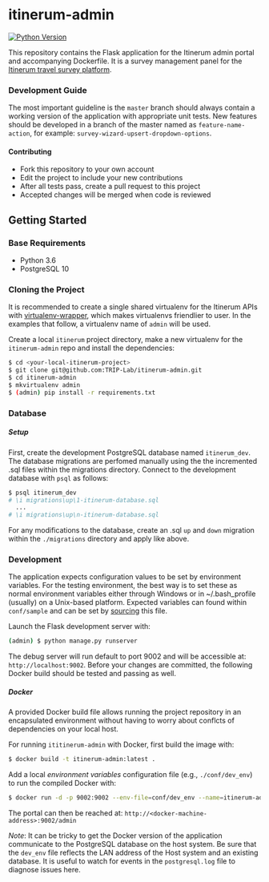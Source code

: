 # itinerum-admin

[![Python Version](https://img.shields.io/badge/Python-2.7-blue.svg?style=flat-square)]()


This repository contains the Flask application for the Itinerum admin portal and accompanying Dockerfile. It is a survey management panel for the [Itinerum travel survey platform](https://itinerum.ca/).

### Development Guide

The most important guideline is the `master` branch should always contain a working version of the application with appropriate unit tests. New features should be developed in a branch of the master named  as `feature-name-action`, for example: `survey-wizard-upsert-dropdown-options`.

#### Contributing

- Fork this repository to your own account
- Edit the project to include your new contributions
- After all tests pass, create a pull request to this project
- Accepted changes will be merged when code is reviewed

## Getting Started

### Base Requirements
- Python 3.6
- PostgreSQL 10

### Cloning the Project

It is recommended to create a single shared virtualenv for the Itinerum APIs with [virtualenv-wrapper](http://virtualenvwrapper.readthedocs.io), which makes virtualenvs friendlier to user. In the examples that follow, a virtualenv name of `admin` will be used.

Create a local `itinerum` project directory, make a new virtualenv for the `itinerum-admin` repo and install the dependencies:

```bash
$ cd <your-local-itinerum-project>
$ git clone git@github.com:TRIP-Lab/itinerum-admin.git
$ cd itinerum-admin
$ mkvirtualenv admin
$ (admin) pip install -r requirements.txt
```

### Database

##### Setup

First, create the development PostgreSQL database named `itinerum_dev`. The database migrations are perfomed manually using the the incremented .sql files within the migrations directory. Connect to the development database with `psql` as follows:


```bash
$ psql itinerum_dev
# \i migrations\up\1-itinerum-database.sql
  ...
# \i migrations\up\n-itinerum-database.sql
```

For any modifications to the database, create an .sql `up` and `down` migration within the `./migrations` directory and apply like above.

### Development

The application expects configuration values to be set by environment variables. For the testing environment, the best way is to set these as normal environment variables either through Windows or in ~/.bash_profile (usually) on a Unix-based platform. Expected variables can found within `conf/sample` and can be set by [sourcing](https://en.wikipedia.org/wiki/Source_(command)) this file.

Launch the Flask development server with:

````Bash
(admin) $ python manage.py runserver
````

The debug server will run default to port 9002 and will be accessible at: `http://localhost:9002`. Before your changes are committed, the following Docker build should be tested and passing as well.



##### Docker

A provided Docker build file allows running the project repository in an encapsulated environment without having to worry about conflcts of dependencies on your local host. 

For running `ititinerum-admin` with Docker, first build the image with:

```bash
$ docker build -t itinerum-admin:latest .
```



Add a local _environment variables_ configuration file (e.g., `./conf/dev_env`) to run the compiled Docker with:

```bash
$ docker run -d -p 9002:9002 --env-file=conf/dev_env --name=itinerum-admin itinerum-admin:latest
```

The portal can then be reached at: `http://<docker-machine-address>:9002/admin`

*Note*: It can be tricky to get the Docker version of the application communicate to the PostgreSQL database on the host system. Be sure that the `dev_env` file reflects the LAN address of the Host system and an existing database. It is useful to watch for events in the `postgresql.log` file to diagnose issues here.
